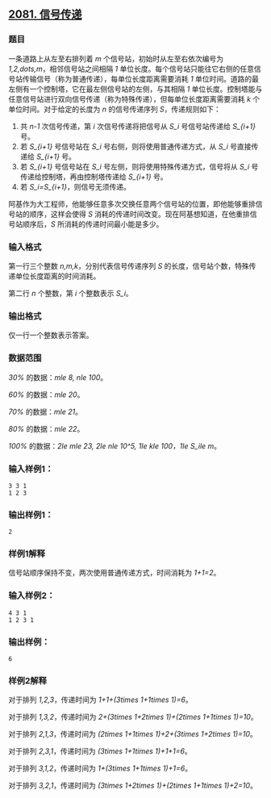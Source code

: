 ## [2081. 信号传递](https://www.acwing.com/problem/content/2083/)

### 题目

一条道路上从左至右排列着 *m* 个信号站，初始时从左至右依次编号为 *1,2,dots,m*，相邻信号站之间相隔 *1* 单位长度。每个信号站只能往它右侧的任意信号站传输信号（称为普通传递），每单位长度距离需要消耗 *1* 单位时间。道路的最左侧有一个控制塔，它在最左侧信号站的左侧，与其相隔 *1* 单位长度。控制塔能与任意信号站进行双向信号传递（称为特殊传递），但每单位长度距离需要消耗 *k* 个单位时间。对于给定的长度为 *n* 的信号传递序列 *S*，传递规则如下：

1. 共 *n-1* 次信号传递，第 *i* 次信号传递将把信号从 *S_i* 号信号站传递给 *S_{i+1}* 号。
2. 若 *S_{i+1}* 号信号站在 *S_i* 号右侧，则将使用普通传递方式，从 *S_i* 号直接传递给 *S_{i+1}* 号。
3. 若 *S_{i+1}* 号信号站在 *S_i* 号左侧，则将使用特殊传递方式，信号将从 *S_i* 号传递给控制塔，再由控制塔传递给 *S_{i+1}* 号。
4. 若 *S_i=S_{i+1}*，则信号无须传递。

阿基作为大工程师，他能够任意多次交换任意两个信号站的位置，即他能够重排信号站的顺序，这样会使得 *S* 消耗的传递时间改变。现在阿基想知道，在他重排信号站顺序后，*S* 所消耗的传递时间最小能是多少。

### 输入格式

第一行三个整数 *n,m,k*，分别代表信号传递序列 *S* 的长度，信号站个数，特殊传递单位长度距离的时间消耗。

第二行 *n* 个整数，第 *i* 个整数表示 *S_i*。

### 输出格式

仅一行一个整数表示答案。

### 数据范围

*30%* 的数据：*mle 8, nle 100*。

*60%* 的数据：*mle 20*。

*70%* 的数据：*mle 21*。

*80%* 的数据：*mle 22*。

*100%* 的数据：*2le mle 23, 2le nle 10^5, 1le kle 100，1le S_ile m*。

### 输入样例1：

```
3 3 1
1 2 3
```

### 输出样例1：

```
2
```

### 样例1解释

信号站顺序保持不变，两次使用普通传递方式，时间消耗为 *1+1=2*。

### 输入样例2：

```
4 3 1
1 2 3 1
```

### 输出样例：

```
6
```

### 样例2解释

对于排列 *1,2,3*，传递时间为 *1+1+(3times 1+1times 1)=6*。

对于排列 *1,3,2*，传递时间为 *2+(3times 1+2times 1)+(2times 1+1times 1)=10*。

对于排列 *2,1,3*，传递时间为 *(2times 1+1times 1)+2+(3times 1+2times 1)=10*。

对于排列 *2,3,1*，传递时间为 *(3times 1+1times 1)+1+1=6*。

对于排列 *3,1,2*，传递时间为 *1+(3times 1+1times 1)+1=6*。

对于排列 *3,2,1*，传递时间为 *(3times 1+2times 1)+(2times 1+1times 1)+2=10*。
